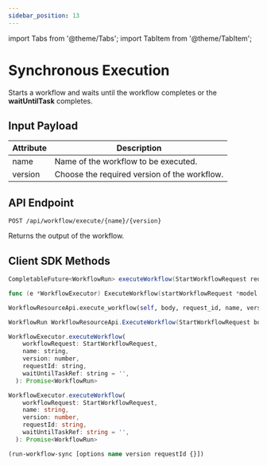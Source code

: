 ```yaml
---
sidebar_position: 13
---
```


import Tabs from '@theme/Tabs';
import TabItem from '@theme/TabItem';


# Synchronous Execution

Starts a workflow and waits until the workflow completes or the **waitUntilTask** completes. 


## Input Payload

| Attribute | Description | 
| ------------ | ------------- |
| name | Name of the workflow to be executed. |
| version  | Choose the required version of the workflow. |

## API Endpoint
```
POST /api/workflow/execute/{name}/{version}
```

Returns the output of the workflow.

## Client SDK Methods

<Tabs>
<TabItem value="Java" label="Java">

```java
CompletableFuture<WorkflowRun> executeWorkflow(StartWorkflowRequest request, String waitUntilTask)
```

</TabItem>
<TabItem value="Go" label="Go">

```go
func (e *WorkflowExecutor) ExecuteWorkflow(startWorkflowRequest *model.StartWorkflowRequest, waitUntilTask string) (run *model.WorkflowRun, err error)
```

</TabItem>
<TabItem value="Python" label="Python">

```python
WorkflowResourceApi.execute_workflow(self, body, request_id, name, version, **kwargs)
```

</TabItem>
<TabItem value="CSharp" label="CSharp">

```csharp
WorkflowRun WorkflowResourceApi.ExecuteWorkflow(StartWorkflowRequest body, string requestId, string name, int? version, string waitUntilTaskRef = null)
```

</TabItem>
<TabItem value="Javascript" label="Javascript">

```javascript
WorkflowExecutor.executeWorkflow(
    workflowRequest: StartWorkflowRequest,
    name: string,
    version: number,
    requestId: string,
    waitUntilTaskRef: string = '',
  ): Promise<WorkflowRun>
```

</TabItem>
<TabItem value="Typescript" label="Typescript">

```typescript
WorkflowExecutor.executeWorkflow(
    workflowRequest: StartWorkflowRequest,
    name: string,
    version: number,
    requestId: string,
    waitUntilTaskRef: string = '',
  ): Promise<WorkflowRun>
```

</TabItem>
<TabItem value="Clojure" label="Clojure">

```clojure
(run-workflow-sync [options name version requestId {}])
```

</TabItem>
</Tabs>
